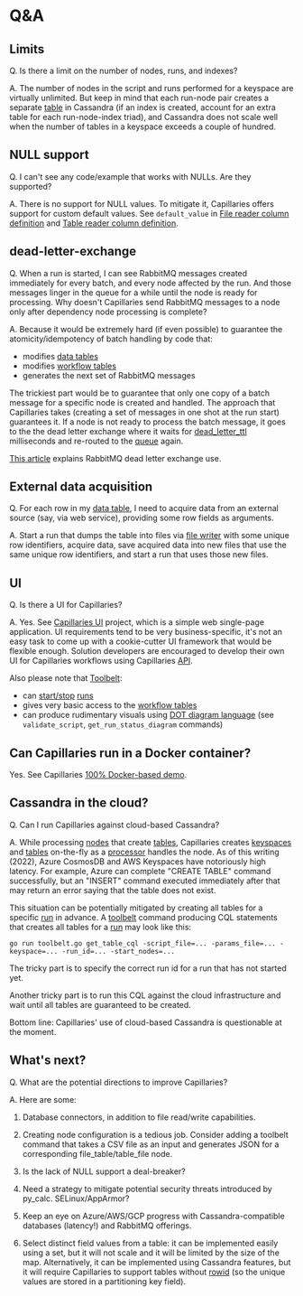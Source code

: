 Q&A
===

## Limits

Q. Is there a limit on the number of nodes, runs, and indexes?

A. The number of nodes in the script and runs performed for a keyspace are virtually unlimited. But keep in mind that each run-node pair creates a separate [table](glossary.md#table) in Cassandra (if an index is created, account for an extra table for each run-node-index triad), and Cassandra does not scale well when the number of tables in a keyspace exceeds a couple of hundred.

## NULL support

Q. I can't see any code/example that works with NULLs. Are they supported?

A. There is no support for NULL values. To mitigate it, Capillaries offers support for custom default values. See `default_value` in [File reader column definition](glossary.md#file-reader-column-definition) and [Table reader column definition](glossary.md#table-reader-column-definition).

## dead-letter-exchange

Q. When a run is started, I can see RabbitMQ messages created immediately for every batch, and every node affected by the run. And those messages linger in the queue for a while until the node is ready for processing. Why doesn't Capillaries send RabbitMQ messages to a node only after dependency node processing is complete?

A. Because it would be extremely hard (if even possible) to guarantee the atomicity/idempotency of batch handling by code that:
- modifies [data tables](glossary.md#data-table)
- modifies [workflow tables](glossary.md#workflow-table)
- generates the next set of RabbitMQ messages

The trickiest part would be to guarantee that only one copy of a batch message for a specific node is created and handled. The approach that Capillaries takes (creating a set of messages in one shot at the run start) guarantees it. If a node is not ready to process the batch message, it goes to the the dead letter exchange where it waits for [dead_letter_ttl](binconfig.md#dead_letter_ttl) milliseconds and re-routed to the [queue](glossary.md#processor-queue) again.

[This article](https://www.cloudamqp.com/blog/when-and-how-to-use-the-rabbitmq-dead-letter-exchange.html) explains RabbitMQ dead letter exchange use.

## External data acquisition

Q. For each row in my [data table](glossary.md#data-table), I need to acquire data from an external source (say, via web service), providing some row fields as arguments.

A. Start a run that dumps the table into files via [file writer](glossary.md#table_file) with some unique row identifiers, acquire data, save acquired data into new files that use the same unique row identifiers, and start a run that uses those new files.

## UI

Q. Is there a UI for Capillaries?

A. Yes. See [Capillaries UI](../ui/README.md) project, which is a simple web single-page application. UI requirements tend to be very business-specific, it's not an easy task to come up with a cookie-cutter UI framework that would be flexible enough. Solution developers are encouraged to develop their own UI for Capillaries workflows using Capillaries [API](api.md).

Also please note that [Toolbelt](glossary.md#toolbelt):
- can [start/stop](api.md) [runs](glossary.md#run)
- gives very basic access to the [workflow tables](glossary.md#workflow-table)
- can produce rudimentary visuals using [DOT diagram language](glossary.md#dot-diagrams) (see `validate_script`, `get_run_status_diagram` commands)

## Can Capillaries run in a Docker container?

Yes. See Capillaries [100% Docker-based demo](started.md#run-100-dockerized-capillaries-demo).

## Cassandra in the cloud?

Q. Can I run Capillaries against cloud-based Cassandra?

A. While processing [nodes](glossary.md#script-node) that create [tables](glossary.md#table), Capillaries creates [keyspaces](glossary.md#keyspace) and [tables](glossary.md#table) on-the-fly as a [processor](glossary.md#processor) handles the node. As of this writing (2022), Azure CosmosDB and AWS Keyspaces have notoriously high latency. For example, Azure can complete "CREATE TABLE" command successfully, but an "INSERT" command executed immediately after that may return an error saying that the table does not exist.

This situation can be potentially mitigated by creating all tables for a specific [run](glossary.md#run) in advance. A [toolbelt](glossary.md#toolbelt) command producing CQL statements that creates all tables for a [run](glossary.md#run) may look like this:

``` 
go run toolbelt.go get_table_cql -script_file=... -params_file=... -keyspace=... -run_id=... -start_nodes=...
```

The tricky part is to specify the correct run id for a run that has not started yet.

Another tricky part is to run this CQL against the cloud infrastructure and wait until all tables are guaranteed to be created.

Bottom line: Capillaries' use of cloud-based Cassandra is questionable at the moment.

## What's next?

Q. What are the potential directions to improve Capillaries?

A. Here are some:

1. Database connectors, in addition to file read/write capabilities.

2. Creating node configuration is a tedious job. Consider adding a toolbelt command that takes a CSV file as an input and generates JSON for a corresponding file_table/table_file node.

3. Is the lack of NULL support a deal-breaker?

4. Need a strategy to mitigate potential security threats introduced by py_calc. SELinux/AppArmor?

5. Keep an eye on Azure/AWS/GCP progress with Cassandra-compatible databases (latency!) and RabbitMQ offerings.

6. Select distinct field values from a table: it can be implemented easily using a set, but it will not scale and it will be limited by the size of the map. Alternatively, it can be implemented using Cassandra features, but it will require Capillaries to support tables without [rowid](glossary.md#rowid) (so the unique values are stored in a partitioning key field).
